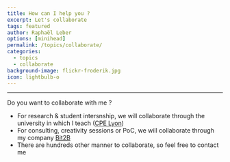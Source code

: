 ```yaml
---
title: How can I help you ?
excerpt: Let's collaborate
tags: featured
author: Raphaël Leber
options: [minihead]
permalink: /topics/collaborate/
categories:
  - topics
  - collaborate
background-image: flickr-froderik.jpg
icon: lightbulb-o
---
```


<hr />

Do you want to collaborate with me ?  


- For research & student intersnship, we will collaborate through the university in which I teach ([CPE Lyon](www.cpe.fr)) 
- For consulting, creativity sessions or PoC, we will collaborate through my company [Bit2B](bit2b.fr) 
- There are hundreds other manner to collaborate, so feel free to contact me


